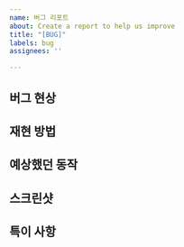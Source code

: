 ```yaml
---
name: 버그 리포트
about: Create a report to help us improve
title: "[BUG]"
labels: bug
assignees: ''

---
```


## 버그 현상


## 재현 방법


## 예상했던 동작


## 스크린샷


## 특이 사항
